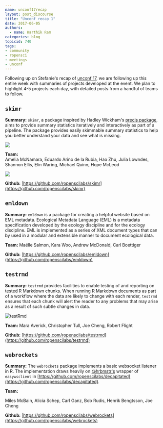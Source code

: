 ```yaml
---
name: unconf17recap
layout: post_discourse
title: "Unconf recap 1"
date: 2017-06-05
authors:
  - name: Karthik Ram
categories: blog
topicid: 740
tags:
- community
- ropensci
- meetings
- unconf
---
```


Following up on Stefanie's recap of [unconf 17](https://ropensci.org/blog/), we are following up this entire week with summaries of projects developed at the event. We plan to highlight 4-5 projects each day, with detailed posts from a handful of teams to follow.


## `skimr`  
**Summary:**  `skimr`, a package inspired by Hadley Wickham's [precis package](https://github.com/hadley/precis), aims to provide summary statistics iteratively and interactively as part of a pipeline. The package provides easily skimmable summary statistics to help you better understand your data and see what is missing.

![](https://i.imgur.com/abwJOHh.png)

**Team:**   
Amelia McNamara, Eduardo Arino de la Rubia, Hao Zhu, Julia Lowndes, Shannon Ellis, Elin Waring, Michael Quinn, Hope McLeod  

![](https://i.imgur.com/cqPh8pk.png)

**Github:** [https://github.com/ropenscilabs/skimr](https://github.com/ropenscilabs/skimr)

  
## `emldown`

**Summary:** `emldown` is a package for creating a helpful website based on EML metadata. Ecological Metadata Language (EML) is a metadata specification developed by the ecology discipline and for the ecology discipline. EML is implemented as a series of XML document types that can by used in a modular and extensible manner to document ecological data.

**Team:** Maëlle Salmon, Kara Woo, Andrew McDonald, Carl Boettiger
  
**Github:** [https://github.com/ropenscilabs/emldown](https://github.com/ropenscilabs/emldown)


## `testrmd`

**Summary:**  `testrmd` provides facilities to enable testing of and reporting on tested R Markdown chunks. When running R Markdown documents as part of a workflow where the data are likely to change with each render, `testrmd` ensures that each chunk will alert the reader to any problems that may arise as a result of such subtle changes in data.

![testRmd](https://github.com/ropenscilabs/testrmd/raw/master/testrmd.gif)  

**Team:** Mara Averick, Christopher Tull, Joe Cheng, Robert Flight
  
**Github:** [https://github.com/ropenscilabs/testrmd](https://github.com/ropenscilabs/testrmd)



## `webrockets`

**Summary:**  The `webrockets` package implements a basic websocket listener in R. The implementation draws heavily on [@hrbmstr's](https://twitter.com/hrbmstr) wrapper of `easywsclient` in [https://github.com/ropenscilabs/decapitated](https://github.com/ropenscilabs/decapitated).

**Team:** 
  
Miles McBain, Alicia Schep, Carl Ganz, Bob Rudis, Henrik Bengtsson, Joe Cheng   

**Github:** [https://github.com/ropenscilabs/webrockets](https://github.com/ropenscilabs/webrockets)

